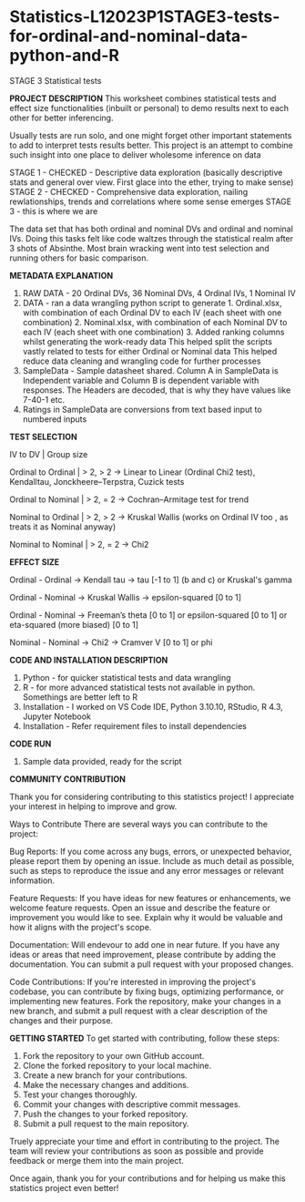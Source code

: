# Statistics-L12023P1STAGE3-tests-for-ordinal-and-nominal-data-python-and-R

STAGE 3 Statistical tests

**PROJECT DESCRIPTION**
This worksheet combines statistical tests and effect size functionalities (inbuilt or personal) to demo results next to each other for better inferencing.

Usually tests are run solo, and one might forget other important statements to add to interpret tests results better. This project is an attempt to combine such insight into one place to deliver wholesome inference on data

STAGE 1 - CHECKED - Descriptive data exploration (basically descriptive stats and general over view. First glace into the ether, trying to make sense)
STAGE 2 - CHECKED - Comprehensive data exploration, nailing rewlationships, trends and correlations where some sense emerges
STAGE 3 - this is where we are

The data set that has both ordinal and nominal DVs and ordinal and nominal IVs. Doing this tasks felt like code waltzes through the statistical realm after 3 shots of Absinthe. 
Most brain wracking went into test selection and running others for basic comparison. 

**METADATA EXPLANATION**

1.  RAW DATA - 20 Ordinal DVs, 36 Nominal DVs, 4 Ordinal IVs, 1 Nominal IV
2.  DATA - ran a data wrangling python script to generate 
        1.  Ordinal.xlsx, with combination of each Ordinal DV to each IV (each sheet with one combination)
        2.  Nominal.xlsx, with combination of each Nominal DV to each IV (each sheet with one combination)
        3.  Added ranking columns whilst generating the work-ready data
    This helped split the scripts vastly related to tests for either Ordinal or Nominal data 
    This helped reduce data cleaning and wrangling code for further processes
3.  SampleData - Sample datasheet shared. Column A in SampleData is Independent variable and Column B is dependent variable with responses. The Headers are decoded, that is why they have values like 7-40-1 etc. 
4.  Ratings in SampleData are conversions from text based input to numbered inputs

**TEST SELECTION**

IV to DV | Group size

Ordinal to Ordinal | > 2, > 2 -> Linear to Linear (Ordinal Chi2 test), Kendalltau, Jonckheere–Terpstra, Cuzick tests

Ordinal to Nominal | > 2, = 2 -> Cochran–Armitage test for trend

Nominal to Ordinal | > 2, > 2 -> Kruskal Wallis (works on Ordinal IV too , as treats it as Nominal anyway)

Nominal to Nominal | > 2, = 2 -> Chi2

**EFFECT SIZE**

Ordinal - Ordinal -> Kendall tau -> tau [-1 to 1] (b and c) or Kruskal's gamma

Ordinal - Nominal -> Kruskal Wallis -> epsilon-squared [0 to 1] 

Ordinal - Nominal -> Freeman’s theta [0 to 1] or epsilon-squared [0 to 1] or eta-squared (more biased) [0 to 1]

Nominal - Nominal -> Chi2 -> Cramver V [0 to 1] or phi


 
**CODE AND INSTALLATION DESCRIPTION**

1.  Python - for quicker statistical tests and data wrangling
2.  R - for more advanced statistical tests not available in python. Somethings are better left to R
3.  Installation - I worked on VS Code IDE, Python 3.10.10, RStudio, R 4.3, Jupyter Notebook 
4.  Installation - Refer requirement files to install dependencies

**CODE RUN**
1.  Sample data provided, ready for the script 

**COMMUNITY CONTRIBUTION**

Thank you for considering contributing to this statistics project! I appreciate your interest in helping to improve and grow.

Ways to Contribute
There are several ways you can contribute to the project:

Bug Reports: If you come across any bugs, errors, or unexpected behavior, please report them by opening an issue. Include as much detail as possible, such as steps to reproduce the issue and any error messages or relevant information.

Feature Requests: If you have ideas for new features or enhancements, we welcome feature requests. Open an issue and describe the feature or improvement you would like to see. Explain why it would be valuable and how it aligns with the project's scope.

Documentation: Will endevour to add one in near future. If you have any ideas or areas that need improvement, please contribute by adding the documentation. You can submit a pull request with your proposed changes.

Code Contributions: If you're interested in improving the project's codebase, you can contribute by fixing bugs, optimizing performance, or implementing new features. Fork the repository, make your changes in a new branch, and submit a pull request with a clear description of the changes and their purpose.


**GETTING STARTED**
To get started with contributing, follow these steps:

1.  Fork the repository to your own GitHub account.
2.  Clone the forked repository to your local machine.
3.  Create a new branch for your contributions.
4.  Make the necessary changes and additions.
5.  Test your changes thoroughly.
6.  Commit your changes with descriptive commit messages.
7.  Push the changes to your forked repository.
8.  Submit a pull request to the main repository.

Truely appreciate your time and effort in contributing to the project. The team will review your contributions as soon as possible and provide feedback or merge them into the main project.

Once again, thank you for your contributions and for helping us make this statistics project even better! 


